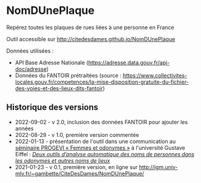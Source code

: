 # NomDUnePlaque
Repérez toutes les plaques de rues liées à une personne en France

Outil accessible sur http://citedesdames.github.io/NomDUnePlaque

Données utilisées :
* API Base Adresse Nationale (https://adresse.data.gouv.fr/api-doc/adresse)
* Données du FANTOIR prétraitées (source : https://www.collectivites-locales.gouv.fr/competences/la-mise-disposition-gratuite-du-fichier-des-voies-et-des-lieux-dits-fantoir)

## Historique des versions

* 2022-09-02 - v 2.0, inclusion des données FANTOIR pour ajouter les années
* 2022-08-29 - v 1.0, première version commentée
* 2022-01-13 - présentation de l'outil dans une communication au [séminaire PROGEVI « Femmes et odonymes »](https://progevi.hypotheses.org/94) à l'université Gustave Eiffel&nbsp;: *[Deux outils d’analyse automatique des noms de personnes dans les odonymes et autres noms de lieux](https://docs.google.com/presentation/d/1mox3LjOmMgTdYAb8ouvLantOhyi3S0NBzTPw6ML5MZ0/edit?usp=sharing)*
* 2021-01-23 - v 0.1, première version, en ligne sur http://igm.univ-mlv.fr/~gambette/CiteDesDames/NomDUnePlaque/
